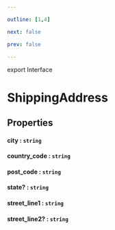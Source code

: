 ```yaml
---

outline: [1,4]

next: false

prev: false

---
```


export Interface
# ShippingAddress

## Properties

#### city : `string`

#### country_code : `string`

#### post_code : `string`

#### state? : `string`

#### street_line1 : `string`

#### street_line2? : `string`
